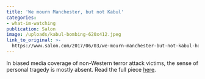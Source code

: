 ```yaml
---
title: 'We mourn Manchester, but not Kabul'
categories: 
- what-im-watching
publication: Salon
image: /uploads/kabul-bombing-620x412.jpeg
link_to_original: >-
  https://www.salon.com/2017/06/03/we-mourn-manchester-but-not-kabul-how-biased-coverage-of-terrorist-attacks-drives-us-apart/
---
```



In biased media coverage of non-Western terror attack victims, the sense of personal tragedy is mostly absent. Read the full piece [here](https://www.salon.com/2017/06/03/we-mourn-manchester-but-not-kabul-how-biased-coverage-of-terrorist-attacks-drives-us-apart/).